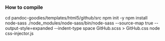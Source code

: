 
### How to compile
cd pandoc-goodies/templates/html5/github/src
npm init -y
npm install node-sass
./node_modules/node-sass/bin/node-sass --source-map true --output-style=expanded --indent-type space GitHub.scss > GitHub.css
node css-injector.js
